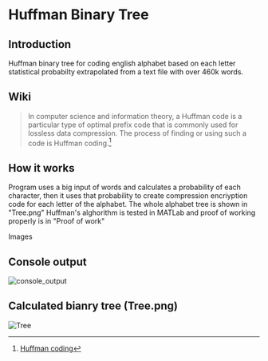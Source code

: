 # Huffman Binary Tree
## Introduction
Huffman binary tree for coding english alphabet based on each letter statistical probabilty extrapolated from a text file with over 460k words.

## Wiki
>In computer science and information theory, a Huffman code is a particular type of optimal prefix code that is commonly used for lossless data compression. The process of finding or using such a code is Huffman coding.[^1]
[^1]: [Huffman coding](https://en.wikipedia.org/wiki/Huffman_coding)

## How it works
Program uses a big input of words and calculates a probability of each character, then it uses that probability to create compression encriyption code for each letter of the alphabet.
The whole alphabet tree is shown in "Tree.png"
Huffman's alghorithm is tested in MATLab and proof of working properly is in "Proof of work"

Images
## Console output
![console_output](https://github.com/user-attachments/assets/e70983e9-100e-4236-88a4-306c5c21466a)

## Calculated bianry tree (Tree.png)
![Tree](https://github.com/user-attachments/assets/2addbe2b-2177-4822-b6bf-c59adff597eb)

